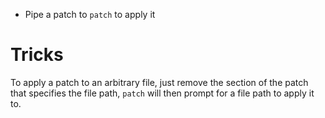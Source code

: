 - Pipe a patch to `patch` to apply it

# Tricks

To apply a patch to an arbitrary file, just remove the section of the patch that specifies the file path, `patch` will then prompt for a file path to apply it to.
